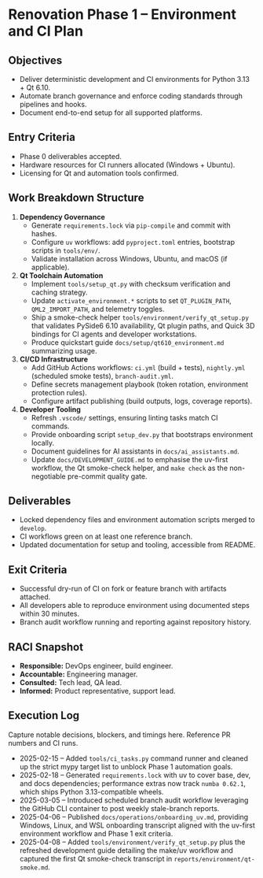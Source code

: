 # Renovation Phase 1 – Environment and CI Plan

## Objectives
- Deliver deterministic development and CI environments for Python 3.13 + Qt 6.10.
- Automate branch governance and enforce coding standards through pipelines and hooks.
- Document end-to-end setup for all supported platforms.

## Entry Criteria
- Phase 0 deliverables accepted.
- Hardware resources for CI runners allocated (Windows + Ubuntu).
- Licensing for Qt and automation tools confirmed.

## Work Breakdown Structure
1. **Dependency Governance**
   - Generate `requirements.lock` via `pip-compile` and commit with hashes.
   - Configure `uv` workflows: add `pyproject.toml` entries, bootstrap scripts in `tools/env/`.
   - Validate installation across Windows, Ubuntu, and macOS (if applicable).
2. **Qt Toolchain Automation**
   - Implement `tools/setup_qt.py` with checksum verification and caching strategy.
   - Update `activate_environment.*` scripts to set `QT_PLUGIN_PATH`, `QML2_IMPORT_PATH`, and telemetry toggles.
   - Ship a smoke-check helper `tools/environment/verify_qt_setup.py` that validates PySide6 6.10 availability, Qt plugin paths,
     and Quick 3D bindings for CI agents and developer workstations.
   - Produce quickstart guide `docs/setup/qt610_environment.md` summarizing usage.
3. **CI/CD Infrastructure**
   - Add GitHub Actions workflows: `ci.yml` (build + tests), `nightly.yml` (scheduled smoke tests), `branch-audit.yml`.
   - Define secrets management playbook (token rotation, environment protection rules).
   - Configure artifact publishing (build outputs, logs, coverage reports).
4. **Developer Tooling**
   - Refresh `.vscode/` settings, ensuring linting tasks match CI commands.
   - Provide onboarding script `setup_dev.py` that bootstraps environment locally.
   - Document guidelines for AI assistants in `docs/ai_assistants.md`.
   - Update `docs/DEVELOPMENT_GUIDE.md` to emphasise the uv-first workflow, the Qt smoke-check helper, and `make check` as the
     non-negotiable pre-commit quality gate.

## Deliverables
- Locked dependency files and environment automation scripts merged to `develop`.
- CI workflows green on at least one reference branch.
- Updated documentation for setup and tooling, accessible from README.

## Exit Criteria
- Successful dry-run of CI on fork or feature branch with artifacts attached.
- All developers able to reproduce environment using documented steps within 30 minutes.
- Branch audit workflow running and reporting against repository history.

## RACI Snapshot
- **Responsible:** DevOps engineer, build engineer.
- **Accountable:** Engineering manager.
- **Consulted:** Tech lead, QA lead.
- **Informed:** Product representative, support lead.

## Execution Log
Capture notable decisions, blockers, and timings here. Reference PR numbers and CI runs.

- 2025-02-15 – Added `tools/ci_tasks.py` command runner and cleaned up the strict
  mypy target list to unblock Phase 1 automation goals.
- 2025-02-18 – Generated `requirements.lock` with uv to cover base, dev, and docs
  dependencies; performance extras now track `numba 0.62.1`, which ships Python
  3.13-compatible wheels.
- 2025-03-05 – Introduced scheduled branch audit workflow leveraging the GitHub
  CLI container to post weekly stale-branch reports.
- 2025-04-06 – Published `docs/operations/onboarding_uv.md`, providing Windows,
  Linux, and WSL onboarding transcript aligned with the uv-first environment
  workflow and Phase 1 exit criteria.
- 2025-04-08 – Added `tools/environment/verify_qt_setup.py` plus the refreshed
  development guide detailing the make/uv workflow and captured the first Qt
  smoke-check transcript in `reports/environment/qt-smoke.md`.
